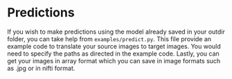 # Predictions

If you wish to make predictions using the model already saved in your outdir folder, you can take help from `examples/predict.py`. This file provide an example code to translate your source images to target images. You would need to specify the paths as directed in the example code. Lastly, you can get your images in array format which you can save in image formats such as .jpg or in nifti format.
